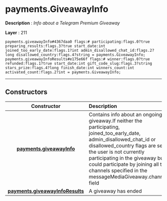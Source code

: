 # payments.GiveawayInfo

**Description** : *Info about a Telegram Premium Giveaway*

**Layer** : 211

```tl
payments.giveawayInfo#4367daa0 flags:# participating:flags.0?true preparing_results:flags.3?true start_date:int joined_too_early_date:flags.1?int admin_disallowed_chat_id:flags.2?long disallowed_country:flags.4?string = payments.GiveawayInfo;
payments.giveawayInfoResults#e175e66f flags:# winner:flags.0?true refunded:flags.1?true start_date:int gift_code_slug:flags.3?string stars_prize:flags.4?long finish_date:int winners_count:int activated_count:flags.2?int = payments.GiveawayInfo;
```

---

## Constructors

| Constructor | Description |
| :---: | :--- |
| [**payments.giveawayInfo**](constructor/payments.giveawayInfo) | Contains info about an ongoing giveaway.If neither the participating, joined_too_early_date, admin_disallowed_chat_id or disallowed_country flags are set, the user is not currently participating in the giveaway but could participate by joining all the channels specified in the messageMediaGiveaway.channels field |
| [**payments.giveawayInfoResults**](constructor/payments.giveawayInfoResults) | A giveaway has ended |